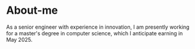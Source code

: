 # About-me
As a senior engineer with experience in innovation, I am presently working for a master's degree in computer science, which I anticipate earning in May 2025.
